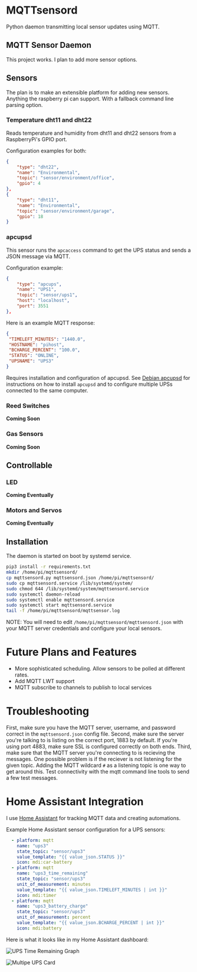 # MQTTsensord

Python daemon transmitting local sensor updates using MQTT.

## MQTT Sensor Daemon

This project works. I plan to add more sensor options.

## Sensors

The plan is to make an extensible platform for adding new
sensors. Anything the raspberry pi can support. With a fallback
command line parsing option.

### Temperature dht11 and dht22

Reads temperature and humidity from dht11 and dht22 sensors from a
RaspberryPi's GPIO port.

Configuration examples for both:

``` json
{
    "type": "dht22",
    "name": "Environmental",
    "topic": "sensor/environment/office",
    "gpio": 4
},
{
    "type": "dht11",
    "name": "Environmental",
    "topic": "sensor/environment/garage",
    "gpio": 18
}
```

### apcupsd

This sensor runs the ``apcaccess`` command to get the UPS status and
sends a JSON message via MQTT.

Configuration example:

``` json
{
    "type": "apcups",
    "name": "UPS1",
    "topic": "sensor/ups1",
    "host": "localhost",
    "port": 3551
},
```

Here is an example MQTT response:

``` json
{
 "TIMELEFT_MINUTES": "1440.0",
 "HOSTNAME": "pihost",
 "BCHARGE_PERCENT": "100.0",
 "STATUS": "ONLINE",
 "UPSNAME": "UPS3"
}
```

Requires installation and configuration of apcupsd. See
[Debian apcupsd](https://wiki.debian.org/apcupsd) for instructions on
how to install ``apcupsd`` and to configure multiple UPSs connected to
the same computer.

### Reed Switches

**Coming Soon**

### Gas Sensors

**Coming Soon**

## Controllable

### LED

**Coming Eventually**

### Motors and Servos

**Coming Eventually**

## Installation

The daemon is started on boot by systemd service.

```bash
pip3 install -r requirements.txt
mkdir /home/pi/mqttsensord/
cp mqttsensord.py mqttsensord.json /home/pi/mqttsensord/
sudo cp mqttsensord.service /lib/systemd/system/
sudo chmod 644 /lib/systemd/system/mqttsensord.service
sudo systemctl daemon-reload
sudo systemctl enable mqttsensord.service
sudo systemctl start mqttsensord.service
tail -f /home/pi/mqttsensord/mqttsensor.log
```

NOTE: You will need to edit ``/home/pi/mqttsensord/mqttsensord.json``
with your MQTT server credentials and configure your local sensors.


# Future Plans and Features

* More sophisticated scheduling. Allow sensors to be polled at different rates.
* Add MQTT LWT support
* MQTT subscribe to channels to publish to local services

# Troubleshooting

First, make sure you have the MQTT server, username, and password
correct in the ``mqttsensord.json`` config file. Second, make sure the
server you're talking to is listing on the correct port, 1883 by
default. If you're using port 4883, make sure SSL is configured
correctly on both ends. Third, make sure that the MQTT server you're
connecting to is recieving the messages. One possible problem is if
the reciever is not listening for the given topic. Adding the MQTT
wildcard ``#`` as a listening topic is one way to get around
this. Test connectivity with the mqtt command line tools to send a few
test messages.

# Home Assistant Integration

I use [Home Assistant](https://www.home-assistant.io/) for tracking
MQTT data and creating automations.

Example Home Assistant sensor configuration for a UPS sensors:

``` yaml
  - platform: mqtt
    name: "ups3"
    state_topic: "sensor/ups3"
    value_template: "{{ value_json.STATUS }}"
    icon: mdi:car-battery
  - platform: mqtt
    name: "ups3_time_remaining"
    state_topic: "sensor/ups3"
    unit_of_measurement: minutes
    value_template: "{{ value_json.TIMELEFT_MINUTES | int }}"
    icon: mdi:timer
  - platform: mqtt
    name: "ups3_battery_charge"
    state_topic: "sensor/ups3"
    unit_of_measurement: percent
    value_template: "{{ value_json.BCHARGE_PERCENT | int }}"
    icon: mdi:battery
```

Here is what it looks like in my Home Assistant dashboard:

![UPS Time Remaining Graph](https://raw.githubusercontent.com/randomstring/MQTTServer/master/imgs/homeassistant_ups1.png)

![Multipe UPS Card](https://raw.githubusercontent.com/randomstring/MQTTServer/master/imgs/homeassistant_ups2.png)
